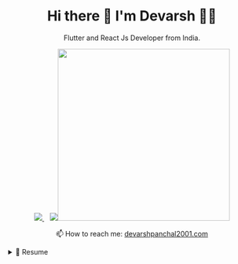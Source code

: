 

<h1 align='center'>
  Hi there 👋 I'm Devarsh 👨‍💻
</h1>

<p align='center'>
  Flutter and React Js Developer from India.
</p>



<p align='center'>
  
  <a href="https://www.linkedin.com/in/dev-devarsh/">
    <img src="https://img.shields.io/badge/linkedin-%230077B5.svg?&style=for-the-badge&logo=linkedin&logoColor=white" />
  </a>&nbsp;&nbsp;
  <a https://www.upwork.com/freelancers/~01d0347d15f2a6635b/">
    <img src="https://upload.wikimedia.org/wikipedia/commons/thumb/f/f4/Upwork_Logo.svg/768px-Upwork_Logo.svg.png?20210803234019 />        
  </a>&nbsp;&nbsp;
  
</p>

<p align='center'>
  <a href="#"><img src="https://github-readme-stats.vercel.app/api?username=gunvantpanchal&show_icons=true&count_private=true&theme=dark" width="350"></a>
</p>


<p align='center'>
  📫 How to reach me: <a href='mailto:devarshpanchal2001.com'>devarshpanchal2001.com</a>
</p>


<details>
  <summary>📃 Resume</summary>


## Education

- 📖 **Bachelor of Engineering - EC**\
📆 2018 - 2022\
📍 **Government Engineering College** - Gandhinagar, Gujarat

## Experience

<img align="right" src="https://img.shields.io/badge/Node.js-339933?style=for-the-badge&logo=nodedotjs&logoColor=white" />
<img align="right" src="https://roszkowski.dev/images/2020-05-04/Flutter-logo-animation-v1-2.gif" width="200" height="100"/>
<img align="right" src="https://img.shields.io/badge/next.js-000000?style=for-the-badge&logo=nextdotjs&logoColor=white" />
<img align="right" src="https://img.shields.io/badge/React-20232A?style=for-the-badge&logo=react&logoColor=61DAFB" />



- 👨‍💻 **Application Developer**\
📆 2022 - moment\
📍 **Sympos Australia PTY LTD** - Ahmedabad, Gujarat
  



</details>
